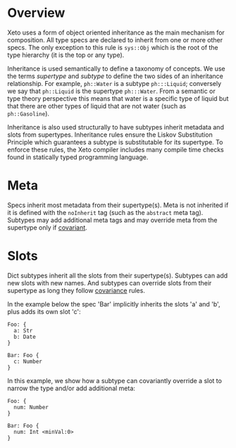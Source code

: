 # Overview

Xeto uses a form of object oriented inheritance as the main
mechanism for composition.  All type specs are declared to inherit
from one or more other specs.  The only exception to this rule
is `sys::Obj` which is the root of the type hierarchy (it is the
top or any type).

Inheritance is used semantically to define a taxonomy of concepts.  We
use the terms *supertype* and *subtype* to define the two sides of an
inheritance relationship.  For example, `ph::Water` is a subtype `ph:::Liquid`;
conversely we say that `ph::Liquid` is the supertype `ph:::Water`. From
a semantic or type theory perspective this means that water is a specific
type of liquid but that there are other types of liquid that are not water
(such as `ph::Gasoline`).

Inheritance is also used structurally to have subtypes inherit metadata
and slots from supertypes. Inheritance rules ensure the Liskov Substitution
Principle which guarantees a subtype is substitutable for its supertype.
To enforce these rules, the Xeto compiler includes many compile time checks
found in statically typed programming language.

# Meta

Specs inherit most metadata from their supertype(s).  Meta is not
inherited if it is defined with the `noInherit` tag (such as the `abstract`
meta tag).  Subtypes may add additional meta tags and may override
meta from the supertype only if [covariant](TypeSystem.md#covariance).

# Slots

Dict subtypes inherit all the slots from their supertype(s).  Subtypes
can add new slots with new names.  And subtypes can override slots
from their supertype as long they follow [covariance](TypeSystem.md#covariance)
rules.

In the example below the spec 'Bar' implicitly inherits the slots 'a' and
'b', plus adds its own slot 'c':

```xeto
Foo: {
  a: Str
  b: Date
}

Bar: Foo {
  c: Number
}
```

In this example, we show how a subtype can covariantly override a slot
to narrow the type and/or add additional meta:

```xeto
Foo: {
  num: Number
}

Bar: Foo {
  num: Int <minVal:0>
}
```



